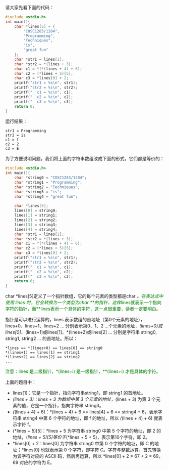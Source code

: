 请大家先看下面的代码：

```c++
#include <stdio.h>
int main(){
    char *lines[5] = {
        "COSC1283/1284",
        "Programming",
        "Techniques",
        "is",
        "great fun"
    };
    char *str1 = lines[1];
    char *str2 = *(lines + 3);
    char c1 = *(*(lines + 4) + 6);
    char c2 = (*lines + 5)[5];
    char c3 = *lines[0] + 2;
    printf("str1 = %s\n", str1);
    printf("str2 = %s\n", str2);
    printf("  c1 = %c\n", c1);
    printf("  c2 = %c\n", c2);
    printf("  c3 = %c\n", c3);
    return 0;
}
```

运行结果：

    str1 = Programming
    str2 = is
    c1 = f
    c2 = 2
    c3 = E

为了方便说明问题，我们将上面的字符串数组改成下面的形式，它们都是等价的：

```c++
#include <stdio.h>
int main(){
    char *string0 = "COSC1283/1284";
    char *string1 = "Programming";
    char *string2 = "Techniques";
    char *string3 = "is";
    char *string4 = "great fun";
   
    char *lines[5];
    lines[0] = string0;
    lines[1] = string1;
    lines[2] = string2;
    lines[3] = string3;
    lines[4] = string4;
    char *str1 = lines[1];
    char *str2 = *(lines + 3);
    char c1 = *(*(lines + 4) + 6);
    char c2 = (*lines + 5)[5];
    char c3 = *lines[0] + 2;
    printf("str1 = %s\n", str1);
    printf("str2 = %s\n", str2);
    printf("  c1 = %c\n", c1);
    printf("  c2 = %c\n", c2);
    printf("  c3 = %c\n", c3);
    return 0;
}
```

char *lines[5]定义了一个指针数组，它的每个元素的类型都是char *。<font color="green">在表达式中使用 lines 时，它会转换为一个类型为char **的指针，这样*lines就表示一个指向字符的指针，而**lines表示一个具体的字符，这一点很重要，读者一定要明白。</font>

指针是可以进行运算的，lines 表示数组的首地址（第0个元素的地址），lines+0、lines+1、lines+2 ... 分别表示第0、1、2 ...个元素的地址，*(lines+0)或lines[0]、*(lines+1)或lines[1]、*(lines+2)或lines[2] ... 分别是字符串 string0, string1, string2 ... 的首地址。所以：

    *lines == *(lines+0) == lines[0] == string0
    *(lines+1) == lines[1] == string1
    *(lines+2) == lines[2] == string2
    ...

<font color="green">注意：lines 是二级指针，*(lines+i) 是一级指针，**(lines+i) 才是具体的字符。</font>

上面的题目中：


* lines[1]：它是一个指针，指向字符串string1，即 string1 的首地址。
* *(lines + 3)：lines + 3 为数组中第 3 个元素的地址，*(lines + 3) 为第 3 个元素的值，它是一个指针，指向字符串 string3。
* *(*(lines + 4) + 6)：*(lines + 4) + 6 == lines[4] + 6 == string4 + 6，表示字符串 string4 中第 6 个字符的地址，即 f 的地址，所以 *(*(lines + 4) + 6) 就表示字符 f。
* (*lines + 5)[5]：*lines + 5 为字符串 string0 中第 5 个字符的地址，即 2 的地址，(*lines + 5)[5]等价于*(*lines + 5 + 5)，表示第10个字符，即 2。
* *lines[0] + 2：lines[0] 为字符串 string0 中第 0 个字符的地址，即 C 的地址；*lines[0] 也就表示第 0 个字符，即字符 C。字符与整数运算，首先转换为该字符对应的 ASCII 码，然后再运算，所以 *lines[0] + 2 = 67 + 2 = 69，69 对应的字符为 E。